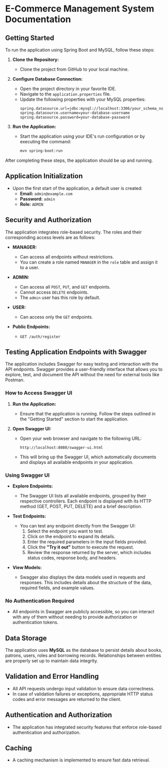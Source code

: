 # **E-Commerce Management System Documentation**

## **Getting Started**

To run the application using Spring Boot and MySQL, follow these steps:

1. **Clone the Repository:**
   - Clone the project from GitHub to your local machine.

2. **Configure Database Connection:**
   - Open the project directory in your favorite IDE.
   - Navigate to the `application.properties` file.
   - Update the following properties with your MySQL properties:
     ```properties
     spring.datasource.url=jdbc:mysql://localhost:3306/your_schema_name
     spring.datasource.username=your-database-username
     spring.datasource.password=your-database-password
     ```

3. **Run the Application:**
   - Start the application using your IDE's run configuration or by executing the command:
     ```bash
     mvn spring-boot:run
     ```

After completing these steps, the application should be up and running.

## **Application Initialization**

- Upon the first start of the application, a default user is created:
  - **Email:** `admin@example.com`
  - **Password:** `admin`
  - **Role:** `ADMIN`

## **Security and Authorization**

The application integrates role-based security. The roles and their corresponding access levels are as follows:

- **MANAGER:**
  - Can access all endpoints without restrictions.
  - You can create a role named `MANAGER` in the `role` table and assign it to a user.

- **ADMIN:**
  - Can access all `POST`, `PUT`, and `GET` endpoints.
  - Cannot access `DELETE` endpoints.
  - The `admin` user has this role by default.

- **USER:**
  - Can access only the `GET` endpoints.

- **Public Endpoints:**
  - `GET /auth/register`

## **Testing Application Endpoints with Swagger**

The application includes Swagger for easy testing and interaction with the API endpoints. Swagger provides a user-friendly interface that allows you to explore, test, and document the API without the need for external tools like Postman.

### **How to Access Swagger UI**

1. **Run the Application:**
   - Ensure that the application is running. Follow the steps outlined in the "Getting Started" section to start the application.

2. **Open Swagger UI:**
   - Open your web browser and navigate to the following URL:
     ```
     http://localhost:8080/swagger-ui.html
     ```
   - This will bring up the Swagger UI, which automatically documents and displays all available endpoints in your application.

### **Using Swagger UI**

- **Explore Endpoints:**
  - The Swagger UI lists all available endpoints, grouped by their respective controllers. Each endpoint is displayed with its HTTP method (GET, POST, PUT, DELETE) and a brief description.

- **Test Endpoints:**
  - You can test any endpoint directly from the Swagger UI:
    1. Select the endpoint you want to test.
    2. Click on the endpoint to expand its details.
    3. Enter the required parameters in the input fields provided.
    4. Click the **"Try it out"** button to execute the request.
    5. Review the response returned by the server, which includes status codes, response body, and headers.

- **View Models:**
  - Swagger also displays the data models used in requests and responses. This includes details about the structure of the data, required fields, and example values.

### **No Authentication Required**

- All endpoints in Swagger are publicly accessible, so you can interact with any of them without needing to provide authorization or authentication tokens.

## **Data Storage**

The application uses **MySQL** as the database to persist details about books, patrons, users, roles and borrowing records. Relationships between entities are properly set up to maintain data integrity.

## **Validation and Error Handling**

- All API requests undergo input validation to ensure data correctness.
- In case of validation failures or exceptions, appropriate HTTP status codes and error messages are returned to the client.

## **Authentication and Authorization**

- The application has integrated security features that enforce role-based authentication and authorization.

## **Caching**

- A caching mechanism is implemented to ensure fast data retrieval.
